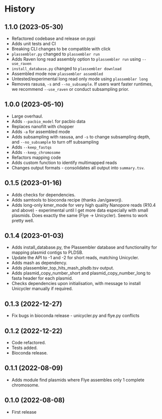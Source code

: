 # History

1.1.0 (2023-05-30)
------------------

* Refactored codebase and release on pypi
* Adds unit tests and CI
* Breaking CLI changes to be compatible with click
* `plassembler.py` changed to `plassembler run`
* Adds Raven long read assembly option to `plassembler run` using `--use_raven`
* `install_database.py` changed to `plassembler download`
* Assembled mode now `plassembler assembled`
* Untested/experimental long read only mode using `plassembler long`
* Removes rasusa, `-s` and `--no_subsample`. If users want faster runtimes, we recommend `--use_raven` or conduct subsampling prior.


1.0.0 (2023-05-10)
------------------

* Large overhaul.
* Adds `--pacbio_model` for pacbio data
* Replaces nanofilt with chopper
* Adds `-a` for assembled mode
* Adds subsampling with rasusa, and `-s` to change subsampling depth, and `--no_subsample` to turn off subsampling
* Adds `--keep_fastqs`
* Adds `--keep_chromosome`
* Refactors mapping code 
* Adds custom function to identify multimapped reads
* Changes output formats - consolidates all output into `summary.tsv`.


0.1.5 (2023-01-16)
------------------

* Adds checks for dependencies.
* Adds samtools to bioconda recipe (thanks Jan/gaworj).
* Adds long-only kmer_mode for very high quality Nanopore reads (R10.4 and above) - experimental until I get more data especially with small plasmids. Does exactly the same (Flye -> Unicycler). Seems to work pretty well. 


0.1.4 (2023-01-03)
------------------

* Adds install_database.py, the Plassembler database and functionality for mapping plasmid contigs to PLDSB.
* Update the API to -1 and -2 for short reads, matching Unicycler.
* Adds mash as dependency.
* Adds plassembler_top_hits_mash_plsdb.tsv output.
* Adds plasmid_copy_number_short and plasmid_copy_number_long to fasta header for each plasmid.
* Checks dependencies upon initialisation, with message to install Unicycler manually if required.

0.1.3 (2022-12-27)
------------------

* Fix bugs in bioconda release - unicycler.py and flye.py conflicts

0.1.2 (2022-12-22)
------------------

* Code refactored.
* Tests added.
* Bioconda release.

0.1.1 (2022-08-09)
------------------

* Adds module find plasmids where Flye assembles only 1 complete chromosome.


0.1.0 (2022-08-08)
------------------

* First release
